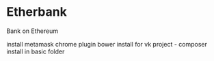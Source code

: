 # Etherbank
Bank on Ethereum

install metamask chrome plugin
bower install
for vk project - composer install in basic folder